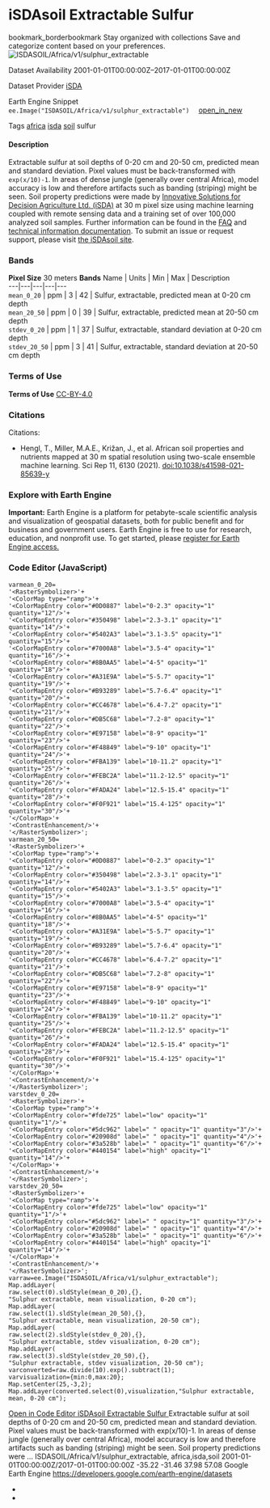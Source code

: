  
#  iSDAsoil Extractable Sulfur 
bookmark_borderbookmark Stay organized with collections  Save and categorize content based on your preferences. 
![ISDASOIL/Africa/v1/sulphur_extractable](https://developers.google.com/earth-engine/datasets/images/ISDASOIL/ISDASOIL_Africa_v1_sulphur_extractable_sample.png) 

Dataset Availability
    2001-01-01T00:00:00Z–2017-01-01T00:00:00Z 

Dataset Provider
     [ iSDA ](https://isda-africa.com/) 

Earth Engine Snippet
     `    ee.Image("ISDASOIL/Africa/v1/sulphur_extractable")   ` [ open_in_new ](https://code.earthengine.google.com/?scriptPath=Examples:Datasets/ISDASOIL/ISDASOIL_Africa_v1_sulphur_extractable) 

Tags
     [africa](https://developers.google.com/earth-engine/datasets/tags/africa) [isda](https://developers.google.com/earth-engine/datasets/tags/isda) [soil](https://developers.google.com/earth-engine/datasets/tags/soil)
sulfur
#### Description
Extractable sulfur at soil depths of 0-20 cm and 20-50 cm, predicted mean and standard deviation.
Pixel values must be back-transformed with `exp(x/10)-1`.
In areas of dense jungle (generally over central Africa), model accuracy is low and therefore artifacts such as banding (striping) might be seen.
Soil property predictions were made by [Innovative Solutions for Decision Agriculture Ltd. (iSDA)](https://isda-africa.com/) at 30 m pixel size using machine learning coupled with remote sensing data and a training set of over 100,000 analyzed soil samples.
Further information can be found in the [FAQ](https://www.isda-africa.com/isdasoil/faq/) and [technical information documentation](https://www.isda-africa.com/isdasoil/technical-information/). To submit an issue or request support, please visit [the iSDAsoil site](https://isda-africa.com/isdasoil).
### Bands
**Pixel Size** 30 meters 
**Bands**
Name | Units | Min | Max | Description  
---|---|---|---|---  
`mean_0_20` | ppm |  3  |  42  | Sulfur, extractable, predicted mean at 0-20 cm depth  
`mean_20_50` | ppm |  0  |  39  | Sulfur, extractable, predicted mean at 20-50 cm depth  
`stdev_0_20` | ppm |  1  |  37  | Sulfur, extractable, standard deviation at 0-20 cm depth  
`stdev_20_50` | ppm |  3  |  41  | Sulfur, extractable, standard deviation at 20-50 cm depth  
### Terms of Use
**Terms of Use**
[CC-BY-4.0](https://spdx.org/licenses/CC-BY-4.0.html)
### Citations
Citations:
  * Hengl, T., Miller, M.A.E., Križan, J., et al. African soil properties and nutrients mapped at 30 m spatial resolution using two-scale ensemble machine learning. Sci Rep 11, 6130 (2021). [doi:10.1038/s41598-021-85639-y](https://doi.org/10.1038/s41598-021-85639-y)


### Explore with Earth Engine
**Important:** Earth Engine is a platform for petabyte-scale scientific analysis and visualization of geospatial datasets, both for public benefit and for business and government users. Earth Engine is free to use for research, education, and nonprofit use. To get started, please [register for Earth Engine access.](https://console.cloud.google.com/earth-engine)
### Code Editor (JavaScript)
```
varmean_0_20=
'<RasterSymbolizer>'+
'<ColorMap type="ramp">'+
'<ColorMapEntry color="#0D0887" label="0-2.3" opacity="1" quantity="12"/>'+
'<ColorMapEntry color="#350498" label="2.3-3.1" opacity="1" quantity="14"/>'+
'<ColorMapEntry color="#5402A3" label="3.1-3.5" opacity="1" quantity="15"/>'+
'<ColorMapEntry color="#7000A8" label="3.5-4" opacity="1" quantity="16"/>'+
'<ColorMapEntry color="#8B0AA5" label="4-5" opacity="1" quantity="18"/>'+
'<ColorMapEntry color="#A31E9A" label="5-5.7" opacity="1" quantity="19"/>'+
'<ColorMapEntry color="#B93289" label="5.7-6.4" opacity="1" quantity="20"/>'+
'<ColorMapEntry color="#CC4678" label="6.4-7.2" opacity="1" quantity="21"/>'+
'<ColorMapEntry color="#DB5C68" label="7.2-8" opacity="1" quantity="22"/>'+
'<ColorMapEntry color="#E97158" label="8-9" opacity="1" quantity="23"/>'+
'<ColorMapEntry color="#F48849" label="9-10" opacity="1" quantity="24"/>'+
'<ColorMapEntry color="#FBA139" label="10-11.2" opacity="1" quantity="25"/>'+
'<ColorMapEntry color="#FEBC2A" label="11.2-12.5" opacity="1" quantity="26"/>'+
'<ColorMapEntry color="#FADA24" label="12.5-15.4" opacity="1" quantity="28"/>'+
'<ColorMapEntry color="#F0F921" label="15.4-125" opacity="1" quantity="30"/>'+
'</ColorMap>'+
'<ContrastEnhancement/>'+
'</RasterSymbolizer>';
varmean_20_50=
'<RasterSymbolizer>'+
'<ColorMap type="ramp">'+
'<ColorMapEntry color="#0D0887" label="0-2.3" opacity="1" quantity="12"/>'+
'<ColorMapEntry color="#350498" label="2.3-3.1" opacity="1" quantity="14"/>'+
'<ColorMapEntry color="#5402A3" label="3.1-3.5" opacity="1" quantity="15"/>'+
'<ColorMapEntry color="#7000A8" label="3.5-4" opacity="1" quantity="16"/>'+
'<ColorMapEntry color="#8B0AA5" label="4-5" opacity="1" quantity="18"/>'+
'<ColorMapEntry color="#A31E9A" label="5-5.7" opacity="1" quantity="19"/>'+
'<ColorMapEntry color="#B93289" label="5.7-6.4" opacity="1" quantity="20"/>'+
'<ColorMapEntry color="#CC4678" label="6.4-7.2" opacity="1" quantity="21"/>'+
'<ColorMapEntry color="#DB5C68" label="7.2-8" opacity="1" quantity="22"/>'+
'<ColorMapEntry color="#E97158" label="8-9" opacity="1" quantity="23"/>'+
'<ColorMapEntry color="#F48849" label="9-10" opacity="1" quantity="24"/>'+
'<ColorMapEntry color="#FBA139" label="10-11.2" opacity="1" quantity="25"/>'+
'<ColorMapEntry color="#FEBC2A" label="11.2-12.5" opacity="1" quantity="26"/>'+
'<ColorMapEntry color="#FADA24" label="12.5-15.4" opacity="1" quantity="28"/>'+
'<ColorMapEntry color="#F0F921" label="15.4-125" opacity="1" quantity="30"/>'+
'</ColorMap>'+
'<ContrastEnhancement/>'+
'</RasterSymbolizer>';
varstdev_0_20=
'<RasterSymbolizer>'+
'<ColorMap type="ramp">'+
'<ColorMapEntry color="#fde725" label="low" opacity="1" quantity="1"/>'+
'<ColorMapEntry color="#5dc962" label=" " opacity="1" quantity="3"/>'+
'<ColorMapEntry color="#20908d" label=" " opacity="1" quantity="4"/>'+
'<ColorMapEntry color="#3a528b" label=" " opacity="1" quantity="6"/>'+
'<ColorMapEntry color="#440154" label="high" opacity="1" quantity="14"/>'+
'</ColorMap>'+
'<ContrastEnhancement/>'+
'</RasterSymbolizer>';
varstdev_20_50=
'<RasterSymbolizer>'+
'<ColorMap type="ramp">'+
'<ColorMapEntry color="#fde725" label="low" opacity="1" quantity="1"/>'+
'<ColorMapEntry color="#5dc962" label=" " opacity="1" quantity="3"/>'+
'<ColorMapEntry color="#20908d" label=" " opacity="1" quantity="4"/>'+
'<ColorMapEntry color="#3a528b" label=" " opacity="1" quantity="6"/>'+
'<ColorMapEntry color="#440154" label="high" opacity="1" quantity="14"/>'+
'</ColorMap>'+
'<ContrastEnhancement/>'+
'</RasterSymbolizer>';
varraw=ee.Image("ISDASOIL/Africa/v1/sulphur_extractable");
Map.addLayer(
raw.select(0).sldStyle(mean_0_20),{},
"Sulphur extractable, mean visualization, 0-20 cm");
Map.addLayer(
raw.select(1).sldStyle(mean_20_50),{},
"Sulphur extractable, mean visualization, 20-50 cm");
Map.addLayer(
raw.select(2).sldStyle(stdev_0_20),{},
"Sulphur extractable, stdev visualization, 0-20 cm");
Map.addLayer(
raw.select(3).sldStyle(stdev_20_50),{},
"Sulphur extractable, stdev visualization, 20-50 cm");
varconverted=raw.divide(10).exp().subtract(1);
varvisualization={min:0,max:20};
Map.setCenter(25,-3,2);
Map.addLayer(converted.select(0),visualization,"Sulphur extractable, mean, 0-20 cm");
```
[ Open in Code Editor ](https://code.earthengine.google.com/?scriptPath=Examples:Datasets/ISDASOIL/ISDASOIL_Africa_v1_sulphur_extractable)
[ iSDAsoil Extractable Sulfur ](https://developers.google.com/earth-engine/datasets/catalog/ISDASOIL_Africa_v1_sulphur_extractable)
Extractable sulfur at soil depths of 0-20 cm and 20-50 cm, predicted mean and standard deviation. Pixel values must be back-transformed with exp(x/10)-1. In areas of dense jungle (generally over central Africa), model accuracy is low and therefore artifacts such as banding (striping) might be seen. Soil property predictions were …
ISDASOIL/Africa/v1/sulphur_extractable, africa,isda,soil 
2001-01-01T00:00:00Z/2017-01-01T00:00:00Z
-35.22 -31.46 37.98 57.08 
Google Earth Engine
https://developers.google.com/earth-engine/datasets
  * [ ](https://doi.org/https://isda-africa.com/)
  * [ ](https://doi.org/https://developers.google.com/earth-engine/datasets/catalog/ISDASOIL_Africa_v1_sulphur_extractable)


